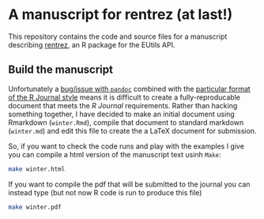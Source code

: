 # A manuscript for rentrez (at last!)

This repository contains the code and source files for a manuscript describing 
[rentrez](https://github.com/ropensci/rentrez), an R package for the EUtils API.

## Build the manuscript


Unfortunately a [bug/issue with `pandoc`](https://github.com/jgm/pandoc/issues/2493)
combined with the [particular format of the R Journal style](https://github.com/rstudio/rticles/issues/49)
means it is difficult to create a fully-reproducable document that meets the _R
Journal_ requirements. Rather than hacking something together, I have decided to
make an initial document using Rmarkdown (`winter.Rmd`), compile that document
to standard markdown (`winter.md`) and edit this file to create the a LaTeX 
document for submission. 

So, if you want to check the code runs and play with the examples I give you can
compile a html version of the manuscript text usinh `Make`:

```sh
make winter.html
```

If you want to compile the pdf that will be submitted to the journal you can
instead type (but not now R code is run to produce this file)

```sh
make winter.pdf
```



